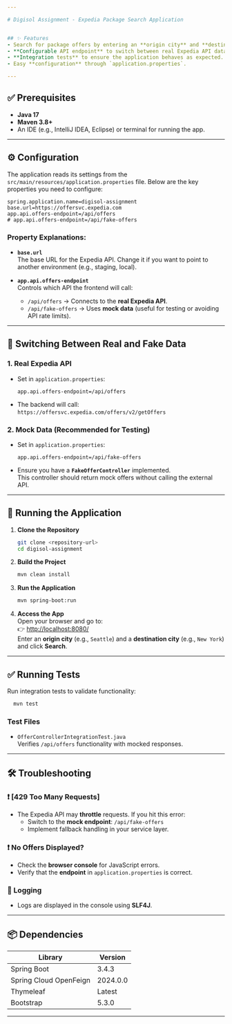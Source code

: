 ```yaml
---

# Digisol Assignment - Expedia Package Search Application


## ✨ Features
- Search for package offers by entering an **origin city** and **destination city**.
- **Configurable API endpoint** to switch between real Expedia API data and mock offers.
- **Integration tests** to ensure the application behaves as expected.
- Easy **configuration** through `application.properties`.

---
```


## ✅ Prerequisites
- **Java 17**
- **Maven 3.8+**
- An IDE (e.g., IntelliJ IDEA, Eclipse) or terminal for running the app.

---

## ⚙️ Configuration

The application reads its settings from the `src/main/resources/application.properties` file. Below are the key properties you need to configure:

```properties
spring.application.name=digisol-assignment
base.url=https://offersvc.expedia.com
app.api.offers-endpoint=/api/offers
# app.api.offers-endpoint=/api/fake-offers
```

### Property Explanations:
- **`base.url`**  
  The base URL for the Expedia API. Change it if you want to point to another environment (e.g., staging, local).

- **`app.api.offers-endpoint`**  
  Controls which API the frontend will call:
   - `/api/offers` → Connects to the **real Expedia API**.
   - `/api/fake-offers` → Uses **mock data** (useful for testing or avoiding API rate limits).

---

## 🔀 Switching Between Real and Fake Data

### 1. Real Expedia API
- Set in `application.properties`:
  ```properties
  app.api.offers-endpoint=/api/offers
  ```
- The backend will call:  
  `https://offersvc.expedia.com/offers/v2/getOffers`

### 2. Mock Data (Recommended for Testing)
- Set in `application.properties`:
  ```properties
  app.api.offers-endpoint=/api/fake-offers
  ```
- Ensure you have a **`FakeOfferController`** implemented.  
  This controller should return mock offers without calling the external API.

---

## 🚀 Running the Application

1. **Clone the Repository**
   ```bash
   git clone <repository-url>
   cd digisol-assignment
   ```

2. **Build the Project**
   ```bash
   mvn clean install
   ```

3. **Run the Application**
   ```bash
   mvn spring-boot:run
   ```

4. **Access the App**  
   Open your browser and go to:  
   👉 [http://localhost:8080/](http://localhost:8080/)  
   Enter an **origin city** (e.g., `Seattle`) and a **destination city** (e.g., `New York`) and click **Search**.

---

## ✅ Running Tests

Run integration tests to validate functionality:
 ```bash
   mvn test
   ```

### Test Files
- `OfferControllerIntegrationTest.java`  
  Verifies `/api/offers` functionality with mocked responses.

---

## 🛠️ Troubleshooting

### ❗ [429 Too Many Requests]
- The Expedia API may **throttle** requests. If you hit this error:
   - Switch to the **mock endpoint**: `/api/fake-offers`
   - Implement fallback handling in your service layer.

### ❗ No Offers Displayed?
- Check the **browser console** for JavaScript errors.
- Verify that the **endpoint** in `application.properties` is correct.

### 📜 Logging
- Logs are displayed in the console using **SLF4J**.

---

## 📦 Dependencies
| Library                 | Version  |
|-------------------------|----------|
| Spring Boot             | 3.4.3    |
| Spring Cloud OpenFeign  | 2024.0.0 |
| Thymeleaf               | Latest   |
| Bootstrap               | 5.3.0    |

---
